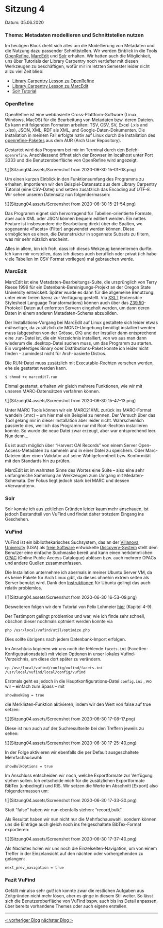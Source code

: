 # Sitzung 4

Datum: 05.06.2020

### Thema: Metadaten modellieren und Schnittstellen nutzen

Im heutigen Block dreht sich alles um die Modellierung von Metadaten und die Nutzung dazu passender Schnittstellen. Wir werden Einblick in die Tools [OpenRefine](https://openrefine.org/), [MarcEdit](https://marcedit.reeset.net/) und [Solr](https://lucene.apache.org/solr/) erhalten. Wir hatten auch die Möglichkeit, uns über Tutorials der Library Carpentry noch vertiefter mit diesen Werkzeugen zu beschäftigen, wofür mir im letzten Semester leider nicht allzu viel Zeit blieb:

- [Library Carpentry Lesson zu OpenRefine](https://librarycarpentry.org/lc-open-refine/) 
- [Library Carpentry Lesson zu MarcEdit](https://librarycarpentry.org/lc-marcedit/01-introduction/index.html)
- [Solr Tutorial](https://lucene.apache.org/solr/guide/8_5/solr-tutorial.html)

### OpenRefine

OpenRefine ist eine webbasierte Cross-Plattform-Software (Linux, Windows, MacOS) für die Bearbeitung von Metadaten bzw. deren Dateien. Es kann mit folgenden Formaten arbeiten: TSV, CSV, SV, Excel (.xls and .xlsx), JSON, XML, RDF als XML, und Google-Daten-Dokumenten. Die Installation in meinem Fall erfolgte nativ auf Linux durch die Installation des [openrefine-Paketes](https://aur.archlinux.org/packages/openrefine/) aus dem AUR (Arch User Repository).

Gestartet wird das Programm bei mir im Terminal durch den Befehl ```openrefine```. Anschliessend öffnet sich der Browser im localhost unter Port 3333 und die Benutzeroberfläche von OpenRefine wird angezeigt. 

![](Sitzung04.assets/Screenshot from 2020-06-30 15-01-08.png)

Um einen kurzen Einblick in den Funktionsumfang des Programms zu erhalten, importieren wir den Beispiel-Datensatz aus dem Library Carpentry Tutorial (eine CSV-Datei) und setzen zusätzlich das Encoding auf UTF-8. Wir sehen unseren Datensatz nun folgendermassen:

![](Sitzung04.assets/Screenshot from 2020-06-30 15-21-54.png)



Das Programm eignet sich hervorragend für Tabellen-orientierte Formate, aber auch XML oder JSON können bequem editiert werden. Ein nettes Feature ist insbesondere die Bearbeitung direkt über die Spalten, wo sogenannte «Facets» (Filter) angewendet werden können. Diese ermöglichen es einen, die Datenstruktur in sogennate Subsets zu filtern, was mir sehr nützlich erscheint.

Alles in allem, bin ich froh, dass ich dieses Wekzeug kennenlernen durfte. Ich kann mir vorstellen, dass ich dieses auch beruflich oder privat (ich habe viele Tabellen im CSV-Format vorliegen) mal gebrauchen werde.

### MarcEdit

MarcEdit ist eine Metadaten-Bearbeitungs-Suite, die ursprünglich von Terry Reese 1999 für ein Datenbank-Bereinigungs-Projekt an der Oregon State University entwickelt. Später wurde es dann für die allgemeine Benutzung unter einer freien lizenz zur Verfügung gestellt. Via [XSLT](https://en.wikipedia.org/wiki/XSLT) (Extensible Stylesheet Language Transformations) können auch über das [Z39.50](https://en.wikipedia.org/wiki/Z39.50)-Protokoll Daten auf enfernten Servern eingeholt werden, um dann deren Daten in einem anderen Metadaten-Schema abzubilden.

Der Installations-Vorgang bei MarcEdit auf Linux gestaltete sich leider etwas mühseliger, da zusätzlich die MONO-Umgebung benötigt installiert werden muss (abgesehen von der Grösse, OK) und der Installer dann entsprechend eine .run-Datei ist, die ein Verzeichnis installiert, von wo aus man dann wiederum die .desktop-Datei suchen muss, um das Programm zu starten. Ein vorgefertiges Binary oder Distributions-Paket konnte ich leider nicht finden – zumindest nicht für Arch-basierte Distros. 

Die RUN-Datei muss zusätzlich mit Executable-Rechten versehen werden, ehe sie gestartet werden kann. 

```
$ chmod +x marcedit7.run
```

Einmal gestartet, erhalten wir gleich mehrere Funktionen, wie wir mit unseren MARC-Datensätzen verfahren können. 

![](Sitzung04.assets/Screenshot from 2020-06-30 15-47-13.png)

Unter MARC Tools können wir ein MARC21XML zurück ins MARC-Format wandeln (.mrc) – um hier mal ein Beispiel zu nennen. Der Versuch über das Tool gelang mir in dieser Installation aber leider nicht. Wahrscheinlich passierte dies, weil ich das Programm nur mit Root-Rechten installieren konnte. So wurde die neue Datei zwar erzeugt, aber war entsprechend leer. Nun denn…

Es ist auch möglich über “Harvest OAI Records” von einem Server Open-Access-Metadaten zu sammeln und in einer Datei zu speichern. Oder Marc-Dateien über einen Validator auf seine Wohlgeformtheit bzw. Konformität mit den Standards hin zu prüfen. 

MarcEdit ist im wahrsten Sinne des Wortes eine Suite – also eine sehr umfangreiche Sammlung an Werkzeugen zum Umgang mit Medaten-Schemata. Der Fokus liegt jedoch stark bei MARC und dessen «Verwandten».

### Solr

Solr konnte ich aus zeitlichen Gründen leider kaum mehr anschauen, ist jedoch Bestandteil von VuFind und findet daher trotzdem Eingang ins Geschehen. 

### VuFind

VuFind ist ein bibliothekarisches Suchsystem, das an der [Villanova University](https://de.wikipedia.org/wiki/Villanova_University) (USA) als [freie Software](https://de.wikipedia.org/wiki/Freie_Software) entwickelte [Discovery-System](https://de.wikipedia.org/wiki/Discovery-System) stellt dem Benutzer eine einfache Suchmaske bereit und kann einen herkömmlichen [OPAC](https://de.wikipedia.org/wiki/OPAC) (Online Public Access Catalogue) ablösen bzw. auch mehrere OPACs und andere Quellen zusammenfassen.

Die Installation unternehme ich abermals in meiner Ubuntu Server VM, da es keine Pakete für Arch Linux gibt, da dieses ohnehin extrem selten als Server benutzt wird. Dank den [Instruktionen](https://vufind.org/wiki/installation:ubuntu) für Ubuntu gelingt das auch relativ problemlos. 

![](Sitzung04.assets/Screenshot from 2020-06-30 16-53-09.png)

Desweiteren folgen wir dem Tutorial von Felix Lohmeier [hier](https://felixlohmeier.gitbooks.io/vufind-tutorial-de/content/04_Installation_Testimport.html) (Kapitel 4-9).

Der Testimport gelingt problemlos und war, wie ich finde sehr schnell, obschon dieser nochmals optmiert werden konnte via

```
php /usr/local/vufind/util/optimize.php
```

Dies sollte übrigens nach jedem Datenbank-Import erfolgen.

Im Anschluss kopieren wir uns noch die fehlende ```facets.ini``` (Facetten-Konfigutrationsdatei) mit vielen Optionen in unser lokales Vufind-Verzeichnis, um diese dort später zu verändern.

```
cp /usr/local/vufind/config/vufind/facets.ini /usr/local/vufind/local/config/vufind
```

Erstmals geht es jedoch in die Hauptkonfigurations-Datei ```config.ini``` , wo wir – einfach zum Spass – mit 

```
showBookBag = true
```

die Merklisten-Funktion aktivieren, indem wir den Wert von false auf true setzen:

![](Sitzung04.assets/Screenshot from 2020-06-30 17-08-17.png)

Diese ist nun auch auf der Suchresultseite bei den Treffern jeweils zu sehen:

![](Sitzung04.assets/Screenshot from 2020-06-30 17-25-40.png)

In der Folge aktivieren wir ebenfalls die per Default ausgeschaltete Mehrfachauswahl:

```
showBulkOptions = true
```

Im Anschluss entscheiden wir noch, welche Exportformate zur Verfügung stehen sollen. Ich entscheide mich für die zusätzlichen Exportformate BibTex (unbedingt!) und RIS. Wir setzen die Werte im Abschnitt [Export] also folgendermassen um:

![](Sitzung04.assets/Screenshot from 2020-06-30 17-33-30.png)

Statt “false” haben wir nun ebenfalls stehen: “record,bulk”.

Als Resultat haben wir nun nicht nur die Mehrfachauswahl, sondern können uns die Einträge auch gleich noch ins freigeschaltete BibTex-Format exportieren:

![](Sitzung04.assets/Screenshot from 2020-06-30 17-37-40.png)

Als Nächstes holen wir uns noch die Einzelseiten-Navigation, um von einem Treffer in der Einzelansicht auf den nächten oder vorhergehenden zu gelangen:

```
next_prev_navigation = true
```

### Fazit VuFind

Gefällt mir also sehr gut! ich konnte zwar die restlichen Aufgaben aus Zeitgründen nicht mehr lösen, aber es ginge in diesem Stil weiter. So lässt sich die Benutzeroberfläche von VuFind bspw. auch bis ins Detail anpassen, über bereits vorhandene Themes oder auch eigene erstellen.

------
<div class="site-nav">
<a href="./Sitzung03.html">< vorheriger Blog</a>
<a href="./Sitzung05.html">nächster Blog ></a>
</div>